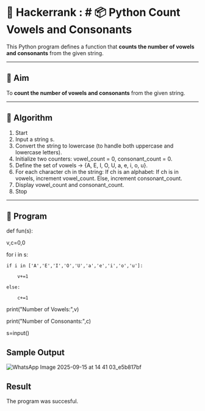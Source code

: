 # 🔄 Hackerrank : # 📦 Python Count Vowels and Consonants

This Python program defines a function that **counts the number of vowels and consonants** from the given string.

---

## 🎯 Aim

To **count the number of vowels and consonants** from the given string.

---

## 🧠 Algorithm

1. Start
2. Input a string s.
3. Convert the string to lowercase (to handle both uppercase and lowercase letters).
4. Initialize two counters: vowel_count = 0, consonant_count = 0.
5. Define the set of vowels → {A, E, I, O, U, a, e, i, o, u}.
6. For each character ch in the string: If ch is an alphabet: If ch is in vowels, increment vowel_count. Else, increment consonant_count.
7. Display vowel_count and consonant_count.
8. Stop

---


## 🧪 Program
def fun(s):

v,c=0,0

for i in s:
 
    if i in ['A','E','I','O','U','a','e','i','o','u']:
    
        v+=1
    
    else:
    
        c+=1

print("Number of Vowels:",v)

print("Number of Consonants:",c)

s=input()

## Sample Output
![WhatsApp Image 2025-09-15 at 14 41 03_e5b817bf](https://github.com/user-attachments/assets/1cf8ed22-3bed-410b-b6fa-ce3bcffe4b84)

## Result
The program was succesful.
